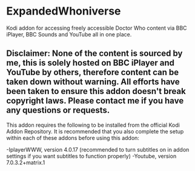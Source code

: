 # ExpandedWhoniverse
Kodi addon for accessing freely accessible Doctor Who content via BBC iPlayer, BBC Sounds and YouTube all in one place.

Disclaimer: None of the content is sourced by me, this is solely hosted on BBC iPlayer and YouTube by others, therefore content can be taken down without warning. All efforts have been taken to ensure this addon doesn't break copyright laws. Please contact me if you have any questions or requests.
-

This addon requires the following to be installed from the official Kodi Addon Repository. It is recommended that you also complete the setup within each of these addons before using this addon:

-IplayerWWW, version 4.0.17 (recommended to turn subtitles on in addon settings if you want subtitles to function properly)
-Youtube, version 7.0.3.2+matrix.1



